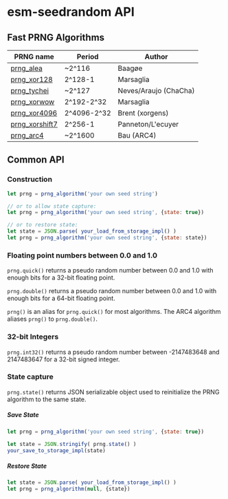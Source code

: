 # esm-seedrandom API

## Fast PRNG Algorithms

|PRNG name         | Period      | Author               |
|------------------|-------------|----------------------|
|[prng_alea][]     | ~2^116      | Baagøe               |
|[prng_xor128][]   | 2^128-1     | Marsaglia            |
|[prng_tychei][]   | ~2^127      | Neves/Araujo (ChaCha)|
|[prng_xorwow][]   | 2^192-2^32  | Marsaglia            |
|[prng_xor4096][]  | 2^4096-2^32 | Brent (xorgens)      |
|[prng_xorshift7][]| 2^256-1     | Panneton/L'ecuyer    |
|[prng_arc4][]     | ~2^1600     | Bau (ARC4)           |

 [prng_alea]: ./alea.md
 [prng_xor128]: ./xor128.md
 [prng_tychei]: ./tychei.md
 [prng_xorwow]: ./xorwow.md
 [prng_xor4096]: ./xor4096.md
 [prng_xorshift7]: ./xorshift7.md
 [prng_arc4]: ./arc4.md


## Common API

### Construction

```javascript
let prng = prng_algorithm('your own seed string')

// or to allow state capture:
let prng = prng_algorithm('your own seed string', {state: true})

// or to restore state:
let state = JSON.parse( your_load_from_storage_impl() )
let prng = prng_algorithm('your own seed string', {state: state})
```

### Floating point numbers between 0.0 and 1.0

`prng.quick()` returns a pseudo random number between 0.0 and 1.0 with enough bits for a 32-bit floating point.

`prng.double()` returns a pseudo random number between 0.0 and 1.0 with enough bits for a 64-bit floating point.

`prng()` is an alias for `prng.quick()` for most algorithms.
The ARC4 algorithm aliases `prng()` to `prng.double()`.

### 32-bit Integers

`prng.int32()` returns a pseudo random number between -2147483648 and 2147483647 for a 32-bit signed integer.


### State capture

`prng.state()` returns JSON serializable object used to reinitialize the PRNG algorithm to the same state.

##### Save State

```javascript
let prng = prng_algorithm('your own seed string', {state: true})

let state = JSON.stringify( prng.state() )
your_save_to_storage_impl(state)
```

##### Restore State

```javascript
let state = JSON.parse( your_load_from_storage_impl() )
let prng = prng_algorithm(null, {state})
```

